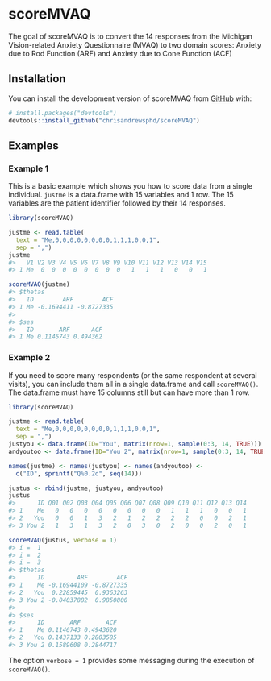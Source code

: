 
<!-- README.md is generated from README.Rmd. Please edit that file -->

# scoreMVAQ

<!-- badges: start -->
<!-- badges: end -->

The goal of scoreMVAQ is to convert the 14 responses from the Michigan
Vision-related Anxiety Questionnaire (MVAQ) to two domain scores:
Anxiety due to Rod Function (ARF) and Anxiety due to Cone Function (ACF)

## Installation

You can install the development version of scoreMVAQ from
[GitHub](https://github.com/) with:

``` r
# install.packages("devtools")
devtools::install_github("chrisandrewsphd/scoreMVAQ")
```

## Examples

### Example 1

This is a basic example which shows you how to score data from a single
individual. `justme` is a data.frame with 15 variables and 1 row. The 15
variables are the patient identifier followed by their 14 responses.

``` r
library(scoreMVAQ)

justme <- read.table(
  text = "Me,0,0,0,0,0,0,0,0,1,1,1,0,0,1",
  sep = ",")
justme
#>   V1 V2 V3 V4 V5 V6 V7 V8 V9 V10 V11 V12 V13 V14 V15
#> 1 Me  0  0  0  0  0  0  0  0   1   1   1   0   0   1

scoreMVAQ(justme)
#> $thetas
#>   ID        ARF        ACF
#> 1 Me -0.1694411 -0.8727335
#> 
#> $ses
#>   ID       ARF      ACF
#> 1 Me 0.1146743 0.494362
```

### Example 2

If you need to score many respondents (or the same respondent at several
visits), you can include them all in a single data.frame and call
`scoreMVAQ()`. The data.frame must have 15 columns still but can have
more than 1 row.

``` r
library(scoreMVAQ)

justme <- read.table(
  text = "Me,0,0,0,0,0,0,0,0,1,1,1,0,0,1",
  sep = ",")
justyou <- data.frame(ID="You", matrix(nrow=1, sample(0:3, 14, TRUE)))
andyoutoo <- data.frame(ID="You 2", matrix(nrow=1, sample(0:3, 14, TRUE)))

names(justme) <- names(justyou) <- names(andyoutoo) <- 
  c("ID", sprintf("Q%0.2d", seq(14)))

justus <- rbind(justme, justyou, andyoutoo)
justus
#>      ID Q01 Q02 Q03 Q04 Q05 Q06 Q07 Q08 Q09 Q10 Q11 Q12 Q13 Q14
#> 1    Me   0   0   0   0   0   0   0   0   1   1   1   0   0   1
#> 2   You   0   0   1   3   2   1   2   2   2   2   0   0   2   1
#> 3 You 2   1   3   1   3   2   0   3   0   2   0   0   2   0   1

scoreMVAQ(justus, verbose = 1)
#> i =  1 
#> i =  2 
#> i =  3
#> $thetas
#>      ID         ARF        ACF
#> 1    Me -0.16944109 -0.8727335
#> 2   You  0.22859445  0.9363263
#> 3 You 2 -0.04037882  0.9850800
#> 
#> $ses
#>      ID       ARF       ACF
#> 1    Me 0.1146743 0.4943620
#> 2   You 0.1437133 0.2803585
#> 3 You 2 0.1589608 0.2844717
```

The option `verbose = 1` provides some messaging during the execution of
`scoreMVAQ()`.
